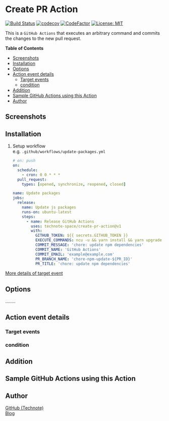 # Create PR Action

[![Build Status](https://github.com/technote-space/upgrade-packages-action/workflows/Build/badge.svg)](https://github.com/technote-space/upgrade-packages-action/actions)
[![codecov](https://codecov.io/gh/technote-space/upgrade-packages-action/branch/master/graph/badge.svg)](https://codecov.io/gh/technote-space/upgrade-packages-action)
[![CodeFactor](https://www.codefactor.io/repository/github/technote-space/upgrade-packages-action/badge)](https://www.codefactor.io/repository/github/technote-space/upgrade-packages-action)
[![License: MIT](https://img.shields.io/badge/License-MIT-blue.svg)](https://github.com/technote-space/upgrade-packages-action/blob/master/LICENSE)

This is a `GitHub Actions` that executes an arbitrary command and commits the changes to the new pull request.

<!-- START doctoc generated TOC please keep comment here to allow auto update -->
<!-- DON'T EDIT THIS SECTION, INSTEAD RE-RUN doctoc TO UPDATE -->
**Table of Contents**

- [Screenshots](#screenshots)
- [Installation](#installation)
- [Options](#options)
- [Action event details](#action-event-details)
  - [Target events](#target-events)
  - [condition](#condition)
- [Addition](#addition)
- [Sample GitHub Actions using this Action](#sample-github-actions-using-this-action)
- [Author](#author)

<!-- END doctoc generated TOC please keep comment here to allow auto update -->

## Screenshots

## Installation
1. Setup workflow  
   e.g. `.github/workflows/update-packages.yml`
   ```yaml
   # on: push
   on:
     schedule:
       - cron: 0 0 * * *
     pull_request:
       types: [opened, synchronize, reopened, closed]

   name: Update packages
   jobs:
     release:
       name: Update js packages
       runs-on: ubuntu-latest
       steps:
         - name: Release GitHub Actions
           uses: technote-space/create-pr-action@v1
           with:
             GITHUB_TOKEN: ${{ secrets.GITHUB_TOKEN }}
             EXECUTE_COMMANDS: ncu -u && yarn install && yarn upgrade && yarn audit
             COMMIT_MESSAGE: 'chore: update npm dependencies'
             COMMIT_NAME: 'GitHub Actions'
             COMMIT_EMAIL: 'example@example.com'
             PR_BRANCH_NAME: 'chore-npm-update-${PR_ID}'
             PR_TITLE: 'chore: update npm dependencies'
   ```
[More details of target event](#action-event-details)

## Options
........

## Action event details
### Target events

### condition

## Addition

## Sample GitHub Actions using this Action

## Author
[GitHub (Technote)](https://github.com/technote-space)  
[Blog](https://technote.space)
